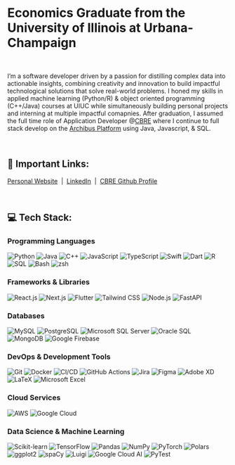 
# Economics Graduate from the University of Illinois at Urbana-Champaign 

&nbsp;&nbsp;&nbsp;&nbsp;

I’m a software developer driven by a passion for distilling complex data into actionable insights, combining creativity and innovation to build impactful technological solutions that solve real-world problems. I honed my skills in applied machine learning (Python/R) & object oriented programming (C++/Java) courses at UIUC while simultaneously building personal projects and interning at multiple impactful comapnies. After graduation, I assumed the full time role of Application Developer @[CBRE](https://www.cbre.com/) where I continue to full stack develop on the [Archibus Platform](https://archibus.com/) using Java, Javascript, & SQL.

&nbsp;&nbsp;&nbsp;&nbsp;


## 🔗 Important Links:
[Personal Website](https://www.aidanlynde.com/) &nbsp;| &nbsp;[LinkedIn](https://www.linkedin.com/in/aidan-lynde-1b97a31b4/) &nbsp;| &nbsp;[CBRE Github Profile](https://github.com/Aidan-Lynde?tab=overview&from=2024-10-01&to=2024-10-24) 


&nbsp;&nbsp;&nbsp;&nbsp;

## 💻 Tech Stack:
### Programming Languages
![Python](https://img.shields.io/badge/python-3670A0?style=for-the-badge&logo=python&logoColor=ffdd54) 
![Java](https://img.shields.io/badge/java-%23ED8B00.svg?style=for-the-badge&logo=java&logoColor=white) 
![C++](https://img.shields.io/badge/c++-%2300599C.svg?style=for-the-badge&logo=c%2B%2B&logoColor=white) 
![JavaScript](https://img.shields.io/badge/javascript-%23323330.svg?style=for-the-badge&logo=javascript&logoColor=%23F7DF1E) 
![TypeScript](https://img.shields.io/badge/typescript-%23007ACC.svg?style=for-the-badge&logo=typescript&logoColor=white)
![Swift](https://img.shields.io/badge/swift-F54A2A?style=for-the-badge&logo=swift&logoColor=white) 
![Dart](https://img.shields.io/badge/dart-%230175C2.svg?style=for-the-badge&logo=dart&logoColor=white)
![R](https://img.shields.io/badge/R-%23276DC3.svg?style=for-the-badge&logo=r&logoColor=white)
![SQL](https://img.shields.io/badge/sql-%23CC2927.svg?style=for-the-badge&logo=sql&logoColor=white)
![Bash](https://img.shields.io/badge/Bash-%23121011.svg?style=for-the-badge&logo=gnu-bash&logoColor=white)
![zsh](https://img.shields.io/badge/zsh-%23121011.svg?style=for-the-badge&logo=gnu-bash&logoColor=white)

### Frameworks & Libraries
![React.js](https://img.shields.io/badge/react-%2361DAFB.svg?style=for-the-badge&logo=react&logoColor=white)
![Next.js](https://img.shields.io/badge/next.js-%23000000.svg?style=for-the-badge&logo=next.js&logoColor=white)
![Flutter](https://img.shields.io/badge/Flutter-%2302569B.svg?style=for-the-badge&logo=Flutter&logoColor=white) 
![Tailwind CSS](https://img.shields.io/badge/tailwindcss-%2338B2AC.svg?style=for-the-badge&logo=tailwind-css&logoColor=white)
![Node.js](https://img.shields.io/badge/node.js-%2343853D.svg?style=for-the-badge&logo=node.js&logoColor=white)
![FastAPI](https://img.shields.io/badge/fastapi-%2300C7B7.svg?style=for-the-badge&logo=fastapi&logoColor=white)

### Databases
![MySQL](https://img.shields.io/badge/mysql-%2300f.svg?style=for-the-badge&logo=mysql&logoColor=white) 
![PostgreSQL](https://img.shields.io/badge/postgresql-%23336791.svg?style=for-the-badge&logo=postgresql&logoColor=white)
![Microsoft SQL Server](https://img.shields.io/badge/Microsoft%20SQL%20Server-CC2927?style=for-the-badge&logo=microsoft%20sql%20server&logoColor=white)
![Oracle SQL](https://img.shields.io/badge/oracle-%23F80000.svg?style=for-the-badge&logo=oracle&logoColor=white)
![MongoDB](https://img.shields.io/badge/mongodb-%2347A248.svg?style=for-the-badge&logo=mongodb&logoColor=white)
![Google Firebase](https://img.shields.io/badge/Firebase-%23039BE5.svg?style=for-the-badge&logo=firebase)

### DevOps & Development Tools
![Git](https://img.shields.io/badge/git-%23F05033.svg?style=for-the-badge&logo=git&logoColor=white)
![Docker](https://img.shields.io/badge/docker-%232496ED.svg?style=for-the-badge&logo=docker&logoColor=white)
![CI/CD](https://img.shields.io/badge/CI%2FCD-%23FFA500.svg?style=for-the-badge&logo=ci%2Fcd&logoColor=white)
![GitHub Actions](https://img.shields.io/badge/github%20actions-%232671E5.svg?style=for-the-badge&logo=githubactions&logoColor=white)
![Jira](https://img.shields.io/badge/jira-%230052CC.svg?style=for-the-badge&logo=jira&logoColor=white)
![Figma](https://img.shields.io/badge/figma-%23F24E1E.svg?style=for-the-badge&logo=figma&logoColor=white)
![Adobe XD](https://img.shields.io/badge/adobe%20xd-%23FF61F6.svg?style=for-the-badge&logo=adobexd&logoColor=white)
![LaTeX](https://img.shields.io/badge/latex-%23008080.svg?style=for-the-badge&logo=latex&logoColor=white)
![Microsoft Excel](https://img.shields.io/badge/microsoft%20excel-%23217346.svg?style=for-the-badge&logo=microsoftexcel&logoColor=white)

### Cloud Services
![AWS](https://img.shields.io/badge/AWS-%23FF9900.svg?style=for-the-badge&logo=amazon-aws&logoColor=white) 
![Google Cloud](https://img.shields.io/badge/Google%20Cloud-%234285F4.svg?style=for-the-badge&logo=google-cloud&logoColor=white)

### Data Science & Machine Learning
![Scikit-learn](https://img.shields.io/badge/scikit--learn-%23F7931E.svg?style=for-the-badge&logo=scikit-learn&logoColor=white)
![TensorFlow](https://img.shields.io/badge/tensorflow-%23FF6F00.svg?style=for-the-badge&logo=tensorflow&logoColor=white)
![Pandas](https://img.shields.io/badge/pandas-%23150458.svg?style=for-the-badge&logo=pandas&logoColor=white)
![NumPy](https://img.shields.io/badge/numpy-%23013243.svg?style=for-the-badge&logo=numpy&logoColor=white)
![PyTorch](https://img.shields.io/badge/pytorch-%23EE4C2C.svg?style=for-the-badge&logo=pytorch&logoColor=white)
![Polars](https://img.shields.io/badge/polars-%23F07E1A.svg?style=for-the-badge&logo=polars&logoColor=white)
![ggplot2](https://img.shields.io/badge/ggplot2-%23276DC3.svg?style=for-the-badge&logo=ggplot2&logoColor=white)
![spaCy](https://img.shields.io/badge/spaCy-%236D8FFF.svg?style=for-the-badge&logo=spacy&logoColor=white)
![Luigi](https://img.shields.io/badge/luigi-%2326A69A.svg?style=for-the-badge&logo=luigi&logoColor=white)
![Google Cloud AI](https://img.shields.io/badge/Google%20Cloud%20AI-%234285F4.svg?style=for-the-badge&logo=googlecloud&logoColor=white)
![PyTest](https://img.shields.io/badge/pytest-%23005080.svg?style=for-the-badge&logo=pytest&logoColor=white)


